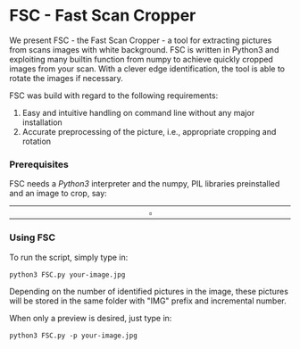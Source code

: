 # FSC - Fast Scan Cropper

We present FSC - the Fast Scan Cropper - a tool for extracting pictures from scans images with white background.
FSC is written in Python3 and exploiting many builtin function from numpy to achieve quickly cropped images from your scan.
With a clever edge identification, the tool is able to rotate the images if necessary.

FSC was build with regard to the following requirements:

1. Easy and intuitive handling on command line without any major installation
2. Accurate preprocessing of the picture, i.e., appropriate cropping and rotation


### Prerequisites
FSC needs a *Python3* interpreter and the numpy, PIL libraries preinstalled and an image to crop, say:
<table width=100%>
 <tr>
  <td width=50%>&nbsp;</td>
  <td><img style="border: 1px solid grey;" src="https://raw.githubusercontent.com/dominik-kopczynski/FSC/master/image/scan_0001.jpg" width="300"/></td>
  <td width=50%>&nbsp;</td>
 </tr>
</table>

### Using FSC

To run the script, simply type in:

```
python3 FSC.py your-image.jpg
```
Depending on the number of identified pictures in the image, these pictures will be stored in the same folder with "IMG" prefix and incremental number.

When only a preview is desired, just type in:

```
python3 FSC.py -p your-image.jpg
```
